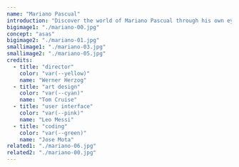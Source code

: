```yaml
---
name: "Mariano Pascual"
introduction: "Discover the world of Mariano Pascual through his own eyes, or in this case, his computer."
bigimage1: "./mariano-00.jpg"
concept: "asas"
bigimage2: "./mariano-01.jpg"
smallimage1: "./mariano-03.jpg"
smallimage2: "./mariano-05.jpg"
credits:
  - title: "director"
    color: "var(--yellow)"
    name: "Werner Herzog"
  - title: "art design"
    color: "var(--cyan)"
    name: "Tom Cruise"
  - title: "user interface"
    color: "var(--pink)"
    name: "Leo Messi"
  - title: "coding"
    color: "var(--green)"
    name: "Jose Mota"
related1: "./mariano-06.jpg"
related2: "./mariano-00.jpg"
---
```

